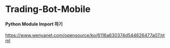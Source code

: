 # Trading-Bot-Mobile

#### Python Module Import 하기

https://www.wenyanet.com/opensource/ko/6116a630374d544626477a07.html
